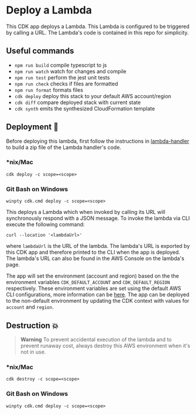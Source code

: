 # Deploy a Lambda

This CDK app deploys a Lambda. This Lambda is configured to be triggered by calling a URL. The Lambda's code is contained in this repo for simplicity.

## Useful commands

- `npm run build` compile typescript to js
- `npm run watch` watch for changes and compile
- `npm run test` perform the jest unit tests
- `npm run check` checks if files are formatted
- `npm run format` formats files
- `cdk deploy` deploy this stack to your default AWS account/region
- `cdk diff` compare deployed stack with current state
- `cdk synth` emits the synthesized CloudFormation template

## Deployment :rocket:

Before deploying this lambda, first follow the instructions in [lambda-handler](../lambda-handler/README.md) to build a zip file of the Lambda handler's code.

### *nix/Mac

`cdk deploy -c scope=<scope>`

### Git Bash on Windows

`winpty cdk.cmd deploy -c scope=<scope>`

This deploys a Lambda which when invoked by calling its URL will synchronously respond with a JSON message. To invoke the lambda via CLI execute the following command:

`curl --location '<lambdaUrl>'`

where `lambdaUrl` is the URL of the lambda. The lambda's URL is exported by this CDK app and therefore printed to the CLI when the app is deployed. The lambda's URL can also be found in the AWS Console on the lambda's page.

The app will set the environment (account and region) based on the the environment variables `CDK_DEFAULT_ACCOUNT` and `CDK_DEFAULT_REGION` respectively. These environment variables are set using the default AWS CLI configurations, more information can be [here](https://docs.aws.amazon.com/cdk/v2/guide/environments.html). The app can be deployed to the non-default environment by updating the CDK context with values for `account` and `region`.

## Destruction :boom:

> **Warning** To prevent accidental execution of the lambda and to prevent runaway cost, always destroy this AWS environment when it's not in use.

### *nix/Mac

`cdk destroy -c scope=<scope>`

### Git Bash on Windows

`winpty cdk.cmd deploy -c scope=<scope>`

